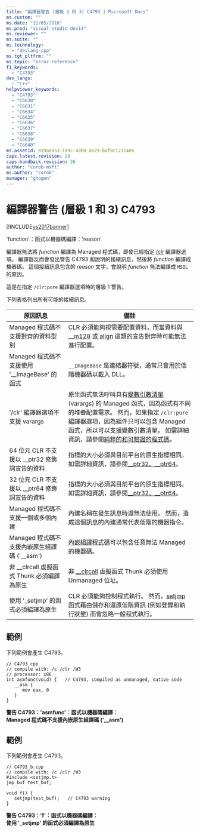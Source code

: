 ```yaml
---
title: "編譯器警告 (層級 1 和 3) C4793 | Microsoft Docs"
ms.custom: ""
ms.date: "12/05/2016"
ms.prod: "visual-studio-dev14"
ms.reviewer: ""
ms.suite: ""
ms.technology: 
  - "devlang-cpp"
ms.tgt_pltfrm: ""
ms.topic: "error-reference"
f1_keywords: 
  - "C4793"
dev_langs: 
  - "C++"
helpviewer_keywords: 
  - "C4793"
  - "C6630"
  - "C6631"
  - "C6634"
  - "C6635"
  - "C6636"
  - "C6637"
  - "C6638"
  - "C6639"
  - "C6640"
ms.assetid: 819ada53-1d9c-49b8-a629-baf8c12314e6
caps.latest.revision: 28
caps.handback.revision: 26
author: "corob-msft"
ms.author: "corob"
manager: "ghogen"
---
```

# 編譯器警告 (層級 1 和 3) C4793
[!INCLUDE[vs2017banner](../../assembler/inline/includes/vs2017banner.md)]

'function'：函式以機器碼編譯：'reason'  
  
 編譯器無法將 *function* 編譯為 Managed 程式碼，即使已經指定 [\/clr](../../build/reference/clr-common-language-runtime-compilation.md) 編譯器選項。  編譯器反而會發出警告 C4793 和說明的接續訊息，然後將 *function* 編譯成機器碼。  這個接續訊息包含的 *reason* 文字，會說明 *function* 無法編譯成 `MSIL` 的原因。  
  
 這是在指定 `/clr:pure` 編譯器選項時的層級 1 警告。  
  
 下列表格列出所有可能的接續訊息。  
  
|原因訊息|備註|  
|----------|--------|  
|Managed 程式碼不支援對齊的資料型別|CLR 必須能夠視需要配置資料，而當資料與 [\_\_m128](../../cpp/m128.md) 或 [align](../../cpp/align-cpp.md) 這類的宣告對齊時可能無法進行配置。|  
|Managed 程式碼不支援使用 '\_\_ImageBase' 的函式|`__ImageBase` 是連結器符號，通常只會用於低階機器碼以載入 DLL。|  
|'\/clr' 編譯器選項不支援 varargs|原生函式無法呼叫具有[變數引數清單](../../misc/variable-argument-lists.md) \(varargs\) 的 Managed 函式，因為函式有不同的堆疊配置需求。  然而，如果指定 `/clr:pure` 編譯器選項，因為組件只可以包含 Managed 函式，所以可以支援變數引數清單。  如需詳細資訊，請參閱[純粹的和可驗證的程式碼](../../dotnet/pure-and-verifiable-code-cpp-cli.md)。|  
|64 位元 CLR 不支援以 \_\_ptr32 修飾詞宣告的資料|指標的大小必須與目前平台的原生指標相同。  如需詳細資訊，請參閱[\_\_ptr32、\_\_ptr64](../../cpp/ptr32-ptr64.md)。|  
|32 位元 CLR 不支援以 \_\_ptr64 修飾詞宣告的資料|指標的大小必須與目前平台的原生指標相同。  如需詳細資訊，請參閱[\_\_ptr32、\_\_ptr64](../../cpp/ptr32-ptr64.md)。|  
|Managed 程式碼不支援一個或多個內建|內建名稱在發生訊息時還無法使用。  然而，造成這個訊息的內建通常代表低階的機器指令。|  
|Managed 程式碼不支援內嵌原生組譯碼 \('\_\_asm'\)|[內嵌組譯程式碼](../../assembler/inline/asm.md)可以包含任意無法 Managed 的機器碼。|  
|非 \_\_clrcall 虛擬函式 Thunk 必須編譯為原生|非 [\_\_clrcall](../../cpp/clrcall.md) 虛擬函式 Thunk 必須使用 Unmanaged 位址。|  
|使用 '\_setjmp' 的函式必須編譯為原生|CLR 必須能夠控制程式執行。  然而，[setjmp](../../cpp/using-setjmp-longjmp.md) 函式藉由儲存和還原低階資訊 \(例如登錄和執行狀態\) 而會忽略一般程式執行。|  
  
## 範例  
 下列範例會產生 C4793。  
  
```  
// C4793.cpp  
// compile with: /c /clr /W3   
// processor: x86  
int asmfunc(void) {   // C4793, compiled as unmanaged, native code  
   __asm {  
      mov eax, 0  
   }  
}  
```  
  
  **警告 C4793：'asmfunc'：函式以機器碼編譯：**  
 **Managed 程式碼不支援內嵌原生組譯碼 \('\_\_asm'\)**   
## 範例  
 下列範例會產生 C4793。  
  
```  
// C4793_b.cpp  
// compile with: /c /clr /W3  
#include <setjmp.h>  
jmp_buf test_buf;  
  
void f() {  
   setjmp(test_buf);   // C4793 warning  
}  
```  
  
  **警告 C4793：'f'：函式以機器碼編譯：**  
 **使用 '\_setjmp' 的函式必須編譯為原生**